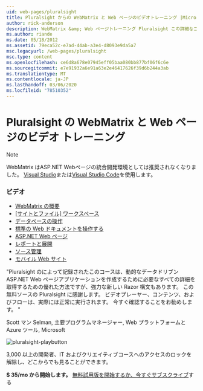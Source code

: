 ```yaml
---
uid: web-pages/pluralsight
title: Pluralsight からの WebMatrix と Web ページのビデオトレーニング |Microsoft Docs
author: rick-anderson
description: WebMatrix &amp; Web ページトレーニング Pluralsight この詳細なコースでは、WebMatrix と ASP.NET Web ページの使用を開始します。 Everythi について説明します...
ms.author: riande
ms.date: 05/18/2012
ms.assetid: 79eca52c-e7ad-44ab-a3e4-d8093e9da5a7
msc.legacyurl: /web-pages/pluralsight
msc.type: content
ms.openlocfilehash: ce6d8a678e07945eff05baa080bb877bf06f6c6e
ms.sourcegitcommit: e7e91932a6e91a63e2e46417626f39d6b244a3ab
ms.translationtype: MT
ms.contentlocale: ja-JP
ms.lasthandoff: 03/06/2020
ms.locfileid: "78510352"
---
```

# <a name="webmatrix-and-web-pages-video-training-from-pluralsight"></a>Pluralsight の WebMatrix と Web ページのビデオ トレーニング

> [!NOTE] 
> WebMatrix はASP.NET Webページの統合開発環境としては推奨されなくなりました。 [Visual Studio](xref:aspnet/web-pages/overview/getting-started/program-asp-net-web-pages-in-visual-studio)または[Visual Studio Code](https://code.visualstudio.com/)を使用します。

### <a name="videos"></a>ビデオ

- [WebMatrix の概要](https://pluralsight.com/training/Player?author=matt-milner&name=webmatrix-introduction-m1&mode=live&clip=0&course=webmatrix-introduction)
- [[サイトとファイル] ワークスペース](https://pluralsight.com/training/Player?author=matt-milner&name=webmatrix-introduction-m2&mode=live&clip=0&course=webmatrix-introduction)
- [データベースの操作](https://pluralsight.com/training/Player?author=matt-milner&name=webmatrix-introduction-m3&mode=live&clip=0&course=webmatrix-introduction)
- [標準の Web ドキュメントを操作する](https://pluralsight.com/training/Player?author=matt-milner&name=webmatrix-introduction-m4&mode=live&clip=0&course=webmatrix-introduction)
- [ASP.NET Web ページ](https://pluralsight.com/training/Player?author=matt-milner&name=webmatrix-introduction-m5&mode=live&clip=0&course=webmatrix-introduction)
- [レポートと展開](https://pluralsight.com/training/Player?author=matt-milner&name=webmatrix-introduction-m8&mode=live&clip=0&course=webmatrix-introduction)
- [ソース管理](https://pluralsight.com/training/Player?author=matt-milner&name=webmatrix-introduction-m9&mode=live&clip=0&course=webmatrix-introduction)
- [モバイル Web サイト](https://pluralsight.com/training/Player?author=matt-milner&name=webmatrix-introduction-m10&mode=live&clip=0&course=webmatrix-introduction)

"Pluralsight のによって記録されたこのコースは、動的なデータドリブン ASP.NET Web ページアプリケーションを作成するために必要なすべての詳細を取得するための優れた方法ですが、強力な新しい Razor 構文もあります。 この無料ソースの Pluralsight に感謝します。 ビデオプレーヤー、コンテンツ、およびフローは、実際には正常に実行されます。 今すぐ確認することをお勧めします。 "

Scott マン Selman, 主要プログラムマネージャー, Web プラットフォームと Azure ツール, Microsoft

![pluralsight-playbutton](pluralsight/_static/image1.png)

3,000 以上の開発者、IT およびクリエイティブコースへのアクセスのロックを解除し、どこからでも見ることができます。

**$ 35/mo から開始します。** [無料試用版を開始するか、今すぐサブスクライブ](https://www.pluralsight.com/pricing&amp;utm_source=microsoft&amp;utm_medium=sponsored-page&amp;utm_content=webmatrix&amp;utm_campaign=microsoft-sponsored-course)する
